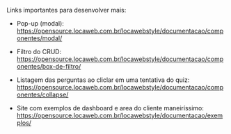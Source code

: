 Links importantes para desenvolver mais:
- Pop-up (modal): https://opensource.locaweb.com.br/locawebstyle/documentacao/componentes/modal/
- Filtro do CRUD: https://opensource.locaweb.com.br/locawebstyle/documentacao/componentes/box-de-filtro/
- Listagem das perguntas ao cliclar em uma tentativa do quiz: https://opensource.locaweb.com.br/locawebstyle/documentacao/componentes/collapse/

- Site com exemplos de dashboard e area do cliente maneiríssimo: https://opensource.locaweb.com.br/locawebstyle/documentacao/exemplos/
